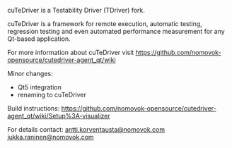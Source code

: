 cuTeDriver is a Testability Driver (TDriver) fork.

cuTeDriver is a framework for remote execution, automatic testing, regression testing and even automated performance measurement for any Qt-based application.

For more information about cuTeDriver visit https://github.com/nomovok-opensource/cutedriver-agent_qt/wiki

Minor changes:
* Qt5 integration
* renaming to cuTeDriver

Build instructions:
https://github.com/nomovok-opensource/cutedriver-agent_qt/wiki/Setup%3A-visualizer

For details contact:
antti.korventausta@nomovok.com
jukka.raninen@nomovok.com
